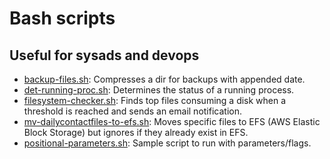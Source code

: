 # Bash scripts 
## Useful for sysads and devops

* [backup-files.sh](backup-files.sh): Compresses a dir for backups with appended date.
* [det-running-proc.sh](det-running-proc.sh): Determines the status of a running process.
* [filesystem-checker.sh](filesystem-checker.sh): Finds top files consuming a disk when a threshold is reached and sends an email notification.
* [mv-dailycontactfiles-to-efs.sh](mv-dailycontactfiles-to-efs.sh): Moves specific files to EFS (AWS Elastic Block Storage) but ignores if they already exist in EFS.
* [positional-parameters.sh](positional-parameters.sh): Sample script to run with parameters/flags.
